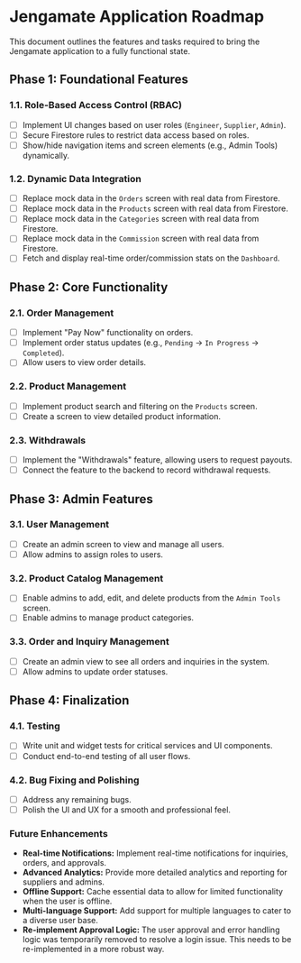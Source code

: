 # Jengamate Application Roadmap

This document outlines the features and tasks required to bring the Jengamate application to a fully functional state.

## Phase 1: Foundational Features

### 1.1. Role-Based Access Control (RBAC)
- [ ] Implement UI changes based on user roles (`Engineer`, `Supplier`, `Admin`).
- [ ] Secure Firestore rules to restrict data access based on roles.
- [ ] Show/hide navigation items and screen elements (e.g., Admin Tools) dynamically.

### 1.2. Dynamic Data Integration
- [ ] Replace mock data in the `Orders` screen with real data from Firestore.
- [ ] Replace mock data in the `Products` screen with real data from Firestore.
- [ ] Replace mock data in the `Categories` screen with real data from Firestore.
- [ ] Replace mock data in the `Commission` screen with real data from Firestore.
- [ ] Fetch and display real-time order/commission stats on the `Dashboard`.

## Phase 2: Core Functionality

### 2.1. Order Management
- [ ] Implement "Pay Now" functionality on orders.
- [ ] Implement order status updates (e.g., `Pending` -> `In Progress` -> `Completed`).
- [ ] Allow users to view order details.

### 2.2. Product Management
- [ ] Implement product search and filtering on the `Products` screen.
- [ ] Create a screen to view detailed product information.

### 2.3. Withdrawals
- [ ] Implement the "Withdrawals" feature, allowing users to request payouts.
- [ ] Connect the feature to the backend to record withdrawal requests.

## Phase 3: Admin Features

### 3.1. User Management
- [ ] Create an admin screen to view and manage all users.
- [ ] Allow admins to assign roles to users.

### 3.2. Product Catalog Management
- [ ] Enable admins to add, edit, and delete products from the `Admin Tools` screen.
- [ ] Enable admins to manage product categories.

### 3.3. Order and Inquiry Management
- [ ] Create an admin view to see all orders and inquiries in the system.
- [ ] Allow admins to update order statuses.

## Phase 4: Finalization

### 4.1. Testing
- [ ] Write unit and widget tests for critical services and UI components.
- [ ] Conduct end-to-end testing of all user flows.

### 4.2. Bug Fixing and Polishing
- [ ] Address any remaining bugs.
- [ ] Polish the UI and UX for a smooth and professional feel. 

### Future Enhancements

- **Real-time Notifications:** Implement real-time notifications for inquiries, orders, and approvals.
- **Advanced Analytics:** Provide more detailed analytics and reporting for suppliers and admins.
- **Offline Support:** Cache essential data to allow for limited functionality when the user is offline.
- **Multi-language Support:** Add support for multiple languages to cater to a diverse user base.
- **Re-implement Approval Logic:** The user approval and error handling logic was temporarily removed to resolve a login issue. This needs to be re-implemented in a more robust way. 